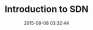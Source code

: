---
layout: post
title: "Introduction to SDN"
date: 2015-09-08 03:32:44
image: '/assets/img/'
description: 'SDN history and platforms'
tags:
- jekyll
- template
categories:
- I love Jekyll
twitter_text: 'How to install and use this template'
---